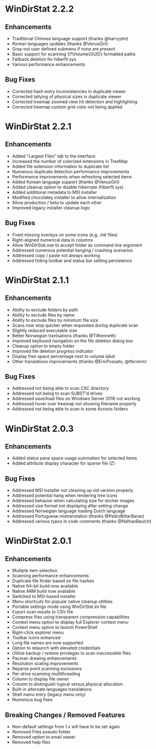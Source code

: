 # WinDirStat 2.2.2

## Enhancements
- Traditional Chinese language support (thanks @harryytm)
- Korean languages updates (thanks @VenusGirl)
- Gray-out user defined submenu if none are present
- Basic support for scanning \\\\?\\Volume{GUID} formatted paths
- Fallback deletion for hiberfil.sys 
- Various performance enhancements

## Bug Fixes
- Corrected hash entry inconsistencies in duplicate viewer
- Corrected tallying of physical sizes in duplicate viewer
- Corrected treemap zoomed view hit detection and highlighting
- Corrected treemap custom grid color not being applied

# WinDirStat 2.2.1

## Enhancements
* Added "Largest Files" tab to the interface
* Increased the number of colorized extensions in TreeMap
* Added file extension information to duplicate list
* Numerous duplicate detection performance improvements
* Performance improvements when refreshing selected items
* Added Korean language support (thanks @VenusGirl)
* Added cleanup option to disable hibernate (hiberfil.sys)
* Added additional metadata to MSI installer
* Modified chocolatey installer to allow internalization
* Allow production / beta to update each other
* Improved legacy installer cleanup logic

## Bug Fixes
* Fixed missing overlays on some icons (e.g. .lnk files)
* Right-aligned numerical data in columns
* Allow WinDirStat.exe to accept folder as command line argument
* Addressed numerous potential hanging / crashing scenarios
* Addressed copy / paste not always working
* Addressed hiding toolbar and status bar setting persistence
  
# WinDirStat 2.1.1

## Enhancements
* Ability to exclude folders by path
* Ability to exclude files by name
* Ability to exclude files by minimum file size
* Scans now stop quicker when requested during duplicate scan
* Slightly reduced executable size
* Better Norwegian tranlsations (thanks @TilKenneth)
* Improved keyboard navigation on the file deletion dialog box
* Cleanup option to empty folder
* Improved file deletion progress indicator
* Display free space percentage next to volume label
* Other translations improvements (thanks @EricPossato, @tferrerm)
  
## Bug Fixes
* Addressed not being able to scan CSC directory
* Addressed not being to scan SUBST'd drives
* Addressed save/load files on Windows Server 2016 not working
* Addressed hover over treemap not showing filename properly
* Addressed not being able to scan in some Acronis folders

# WinDirStat 2.0.3

## Enhancements
* Added status pane space usage summation for selected items
* Added attribute display character for sparse file (Z)

## Bug Fixes
* Addressed MSI installer not cleaning up old version properly
* Addressed potential hang when rendering tree icons
* Addressed behavior when calculating size for docker images
* Addressed size format not displaying after setting change 
* Addressed Norwegian language loading Dutch language
* Addressed Portuguese mistranslation (thanks @PedroBittarBarao)
* Addressed various typos in code comments (thanks @NathanBaulch)
  
# WinDirStat 2.0.1

## Enhancements
* Multiple item selection
* Scanning performance enhancements
* Duplicate file finder based on file hashes
* Native 64-bit build now available
* Native ARM build now available
* Switched to MSI-based installer
* Menu shortcuts for popular native cleanup utilities
* Portable settings mode using WinDirStat.ini file
* Export scan results to CSV file
* Compress files using transparent compression capabilities
* Context menu option to display full Explorer context menu
* Context menu option to launch PowerShell
* Right-click explorer menu
* Toolbar icons enhanced
* Long file names are now supported
* Option to relaunch with elevated credentials
* Utilize backup / restore privileges to scan inaccessible files
* Pacman drawing enhancements
* Resolution scaling improvements
* Reparse point scanning exclusions
* Per-drive scanning multithreading
* Column to display file owner
* Column to distinguish logical versus physical allocation
* Built-in alternate languages translations
* Shell menu entry (legacy menu only)
* Numerous bug fixes
    
## Breaking Changes / Removed Features
* Non-default settings from 1.x will have to be set again
* Removed Files pseudo folder
* Removed option to email owner
* Removed help files
